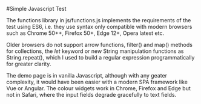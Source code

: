 #Simple Javascript Test

The functions library in js/functions.js implements the requirements of the test using ES6, i.e. they use syntax only compatible with modern browsers such as Chrome 50++, Firefox 50+, Edge 12+, Opera latest etc.

Older browsers do not support arrow functions, filter() and map() methods for collections, the *let* keyword or new String manipulation functions as String.repeat(), which I used to build a regular expression programmatically for greater clarity.

The demo page is in vanilla Javascript, although with any geater complexity, it would have been easier with a modern SPA framework like Vue or Angular. The colour widgets work in Chrome, Firefox and Edge but not in Safari, where the input fields degrade gracefully to text fields.